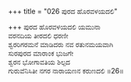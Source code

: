 +++
title = "026 ಪುರದ ಹೊರವಳಯದಲಿ"

+++
ಪುರದ ಹೊರವಳಯದಲಿ ಯಮುನಾ  
ವರನದಿಯ ತೀರದಲಿ ಧರಣೀ  
ಶ್ವರರಿಗರಮನೆ ಮಾಡಿದರು ನವ ರತುನಮಯವಾಗಿ  
ಸುರಪುರದ ಮಾರಾಂಕ ಭುಜಗೇ  
ಶ್ವರನ ಭೋಗಾವತಿಯ ಶಿಲ್ಪದ   
ಗುರುವೆನಿಸಿತೀ ನಗರ ನಾರಾಯಣನ ಕರುಣದಲಿ    ॥26॥